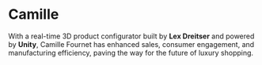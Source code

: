# Camille
With a real-time 3D product configurator built by **Lex Dreitser** and powered by **Unity**, Camille Fournet has enhanced sales, consumer engagement, and manufacturing efficiency, paving the way for the future of luxury shopping.  

